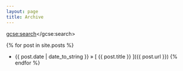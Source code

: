 ```yaml
---
layout: page
title: Archive
---
```


<script>
  (function() {
    var cx = '014529907938414940094:ir9a-_skldm';
    var gcse = document.createElement('script');
    gcse.type = 'text/javascript';
    gcse.async = true;
    gcse.src = (document.location.protocol == 'https:' ? 'https:' : 'http:') +
        '//cse.google.com/cse.js?cx=' + cx;
    var s = document.getElementsByTagName('script')[0];
    s.parentNode.insertBefore(gcse, s);
  })();
</script>
<gcse:search></gcse:search>

{% for post in site.posts %}
  * {{ post.date | date_to_string }} &raquo; [ {{ post.title }} ]({{ post.url }})
{% endfor %}
